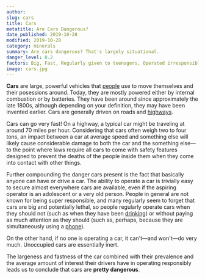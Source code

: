 ```yaml
---
author:
slug: cars
title: Cars 
metatitle: Are Cars Dangerous?
date_published: 2019-10-28
modified: 2019-10-28
category: minerals
summary: Are cars dangerous? That's largely situational.
danger_level: 8.2
factors: Big, Fast, Regularly given to teenagers, Operated irresponsibly
image: cars.jpg
---
```


**Cars** are large, powerful vehicles that [people](/animals/people) use to move themselves and their posessions around. Today, they are mostly powered either by internal combustion or by batteries. They have been around since approximately the late 1800s, although depending on your definition, they may have been invented earlier. Cars are generally driven on roads and [highways](/minerals/highways).

Cars can go very fast! On a highway, a typical car might be traveling at around 70 miles per hour. Considering that cars often weigh two to four tons, an impact between a car at average speed and something else will likely cause considerable damage to both the car and the something else—to the point where laws require all cars to come with safety features designed to prevent the deaths of the people inside them when they come into contact with other things.

Further compounding the danger cars present is the fact that basically anyone can have or drive a car. The ability to operate a car is trivially easy to secure almost everywhere cars are available, even if the aspiring operator is an adolescent or a very old person. People in general are not known for being super responsible, and many regularly seem to forget that cars are big and potentially lethal, so people regularly operate cars when they should not (such as when they have been [drinking](/activities/drinking)) or without paying as much attention as they should (such as, perhaps, because they are simultaneously using a [phone](/minerals/phones)).

On the other hand, if no one is operating a car, it can't—and won't—do very much. Unoccupied cars are essentially inert.

The largeness and fastness of the car combined with their prevalence and the average amount of interest their drivers have in operating responsibly leads us to conclude that cars are **pretty dangerous**.
